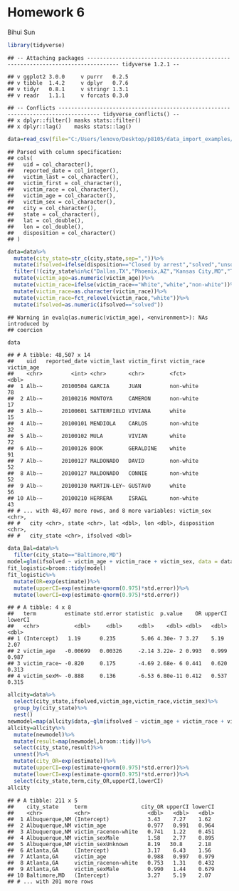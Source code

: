 Homework 6
================
Bihui Sun

``` r
library(tidyverse)
```

    ## -- Attaching packages -------------------------------------------------------------------------------- tidyverse 1.2.1 --

    ## v ggplot2 3.0.0     v purrr   0.2.5
    ## v tibble  1.4.2     v dplyr   0.7.6
    ## v tidyr   0.8.1     v stringr 1.3.1
    ## v readr   1.1.1     v forcats 0.3.0

    ## -- Conflicts ----------------------------------------------------------------------------------- tidyverse_conflicts() --
    ## x dplyr::filter() masks stats::filter()
    ## x dplyr::lag()    masks stats::lag()

``` r
data=read_csv(file="C:/Users/lenovo/Desktop/p8105/data_import_examples/homicide-data.csv")
```

    ## Parsed with column specification:
    ## cols(
    ##   uid = col_character(),
    ##   reported_date = col_integer(),
    ##   victim_last = col_character(),
    ##   victim_first = col_character(),
    ##   victim_race = col_character(),
    ##   victim_age = col_character(),
    ##   victim_sex = col_character(),
    ##   city = col_character(),
    ##   state = col_character(),
    ##   lat = col_double(),
    ##   lon = col_double(),
    ##   disposition = col_character()
    ## )

``` r
data=data%>%
  mutate(city_state=str_c(city,state,sep=","))%>%
  mutate(ifsolved=ifelse(disposition=="Closed by arrest","solved","unsolved"))%>%
  filter(!(city_state%in%c("Dallas,TX","Phoenix,AZ","Kansas City,MO","Tulsa,AL")))%>%
  mutate(victim_age=as.numeric(victim_age))%>%
  mutate(victim_race=ifelse(victim_race=="White","white","non-white"))%>%
  mutate(victim_race=as.character(victim_race))%>%
  mutate(victim_race=fct_relevel(victim_race,"white"))%>%
  mutate(ifsolved=as.numeric(ifsolved=="solved"))
```

    ## Warning in evalq(as.numeric(victim_age), <environment>): NAs introduced by
    ## coercion

``` r
data  
```

    ## # A tibble: 48,507 x 14
    ##    uid   reported_date victim_last victim_first victim_race victim_age
    ##    <chr>         <int> <chr>       <chr>        <fct>            <dbl>
    ##  1 Alb-~      20100504 GARCIA      JUAN         non-white           78
    ##  2 Alb-~      20100216 MONTOYA     CAMERON      non-white           17
    ##  3 Alb-~      20100601 SATTERFIELD VIVIANA      white               15
    ##  4 Alb-~      20100101 MENDIOLA    CARLOS       non-white           32
    ##  5 Alb-~      20100102 MULA        VIVIAN       white               72
    ##  6 Alb-~      20100126 BOOK        GERALDINE    white               91
    ##  7 Alb-~      20100127 MALDONADO   DAVID        non-white           52
    ##  8 Alb-~      20100127 MALDONADO   CONNIE       non-white           52
    ##  9 Alb-~      20100130 MARTIN-LEY~ GUSTAVO      white               56
    ## 10 Alb-~      20100210 HERRERA     ISRAEL       non-white           43
    ## # ... with 48,497 more rows, and 8 more variables: victim_sex <chr>,
    ## #   city <chr>, state <chr>, lat <dbl>, lon <dbl>, disposition <chr>,
    ## #   city_state <chr>, ifsolved <dbl>

``` r
data_Bal=data%>%
  filter(city_state=="Baltimore,MD")
model=glm(ifsolved ~ victim_age + victim_race + victim_sex, data = data_Bal, family = binomial())
fit_logistic=broom::tidy(model)
fit_logistic%>%
  mutate(OR=exp(estimate))%>%
  mutate(upperCI=exp(estimate+qnorm(0.975)*std.error))%>%
  mutate(lowerCI=exp(estimate-qnorm(0.975)*std.error))
```

    ## # A tibble: 4 x 8
    ##   term         estimate std.error statistic  p.value    OR upperCI lowerCI
    ##   <chr>           <dbl>     <dbl>     <dbl>    <dbl> <dbl>   <dbl>   <dbl>
    ## 1 (Intercept)   1.19      0.235        5.06 4.30e- 7 3.27    5.19    2.07 
    ## 2 victim_age   -0.00699   0.00326     -2.14 3.22e- 2 0.993   0.999   0.987
    ## 3 victim_race~ -0.820     0.175       -4.69 2.68e- 6 0.441   0.620   0.313
    ## 4 victim_sexM~ -0.888     0.136       -6.53 6.80e-11 0.412   0.537   0.315

``` r
allcity=data%>%
  select(city_state,ifsolved,victim_age,victim_race,victim_sex)%>%
  group_by(city_state)%>%
  nest()
newmodel=map(allcity$data,~glm(ifsolved ~ victim_age + victim_race + victim_sex, data= .x,family = binomial()))
allcity=allcity%>%
  mutate(newmodel)%>%
  mutate(result=map(newmodel,broom::tidy))%>%
  select(city_state,result)%>%
  unnest()%>%
  mutate(city_OR=exp(estimate))%>%
  mutate(upperCI=exp(estimate+qnorm(0.975)*std.error))%>%
  mutate(lowerCI=exp(estimate-qnorm(0.975)*std.error))%>%
  select(city_state,term,city_OR,upperCI,lowerCI)
allcity
```

    ## # A tibble: 211 x 5
    ##    city_state     term                 city_OR upperCI lowerCI
    ##    <chr>          <chr>                  <dbl>   <dbl>   <dbl>
    ##  1 Albuquerque,NM (Intercept)            3.43    7.27    1.62 
    ##  2 Albuquerque,NM victim_age             0.977   0.991   0.964
    ##  3 Albuquerque,NM victim_racenon-white   0.741   1.22    0.451
    ##  4 Albuquerque,NM victim_sexMale         1.58    2.77    0.895
    ##  5 Albuquerque,NM victim_sexUnknown      8.19   30.8     2.18 
    ##  6 Atlanta,GA     (Intercept)            3.17    6.43    1.56 
    ##  7 Atlanta,GA     victim_age             0.988   0.997   0.979
    ##  8 Atlanta,GA     victim_racenon-white   0.753   1.31    0.432
    ##  9 Atlanta,GA     victim_sexMale         0.990   1.44    0.679
    ## 10 Baltimore,MD   (Intercept)            3.27    5.19    2.07 
    ## # ... with 201 more rows
